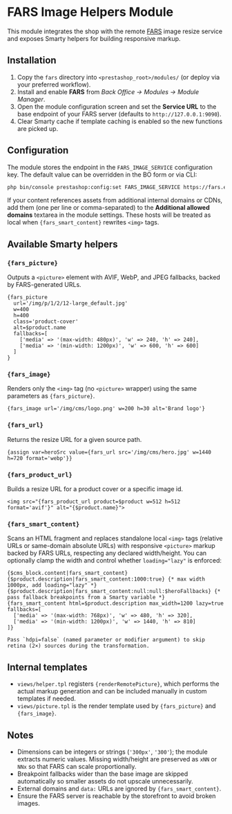 # FARS Image Helpers Module

This module integrates the shop with the remote [FARS](https://github.com/levskiy0/FARS) image resize service and exposes Smarty helpers for building responsive markup.

## Installation

1. Copy the `fars` directory into `<prestashop_root>/modules/` (or deploy via your preferred workflow).
2. Install and enable **FARS** from *Back Office → Modules → Module Manager*.
3. Open the module configuration screen and set the **Service URL** to the base endpoint of your FARS server (defaults to `http://127.0.0.1:9090`).
4. Clear Smarty cache if template caching is enabled so the new functions are picked up.

## Configuration

The module stores the endpoint in the `FARS_IMAGE_SERVICE` configuration key. The default value can be overridden in the BO form or via CLI:

```bash
php bin/console prestashop:config:set FARS_IMAGE_SERVICE https://fars.example.com
```

If your content references assets from additional internal domains or CDNs, add them (one per line or comma-separated) to the **Additional allowed domains** textarea in the module settings. These hosts will be treated as local when `{fars_smart_content}` rewrites `<img>` tags.

## Available Smarty helpers

### `{fars_picture}`
Outputs a `<picture>` element with AVIF, WebP, and JPEG fallbacks, backed by FARS-generated URLs.

```smarty
{fars_picture
  url='/img/p/1/2/12-large_default.jpg'
  w=400
  h=400
  class='product-cover'
  alt=$product.name
  fallbacks=[
    ['media' => '(max-width: 480px)', 'w' => 240, 'h' => 240],
    ['media' => '(min-width: 1200px)', 'w' => 600, 'h' => 600]
  ]
}
```

### `{fars_image}`
Renders only the `<img>` tag (no `<picture>` wrapper) using the same parameters as `{fars_picture}`.

```smarty
{fars_image url='/img/cms/logo.png' w=200 h=30 alt='Brand logo'}
```

### `{fars_url}`
Returns the resize URL for a given source path.

```smarty
{assign var=heroSrc value={fars_url src='/img/cms/hero.jpg' w=1440 h=720 format='webp'}}
```

### `{fars_product_url}`
Builds a resize URL for a product cover or a specific image id.

```smarty
<img src="{fars_product_url product=$product w=512 h=512 format='avif'}" alt="{$product.name}">
```

### `{fars_smart_content}`
Scans an HTML fragment and replaces standalone local `<img>` tags (relative URLs or same-domain absolute URLs) with responsive `<picture>` markup backed by FARS URLs, respecting any declared width/height. You can optionally clamp the width and control whether `loading="lazy"` is enforced:

```smarty
{$cms_block.content|fars_smart_content}
{$product.description|fars_smart_content:1000:true} {* max width 1000px, add loading="lazy" *}
{$product.description|fars_smart_content:null:null:$heroFallbacks} {* pass fallback breakpoints from a Smarty variable *}
{fars_smart_content html=$product.description max_width=1200 lazy=true fallbacks=[
  ['media' => '(max-width: 768px)', 'w' => 480, 'h' => 320],
  ['media' => '(min-width: 1200px)', 'w' => 1440, 'h' => 810]
]}

Pass `hdpi=false` (named parameter or modifier argument) to skip retina (2×) sources during the transformation.
```

## Internal templates

- `views/helper.tpl` registers `{renderRemotePicture}`, which performs the actual markup generation and can be included manually in custom templates if needed.
- `views/picture.tpl` is the render template used by `{fars_picture}` and `{fars_image}`.

## Notes

- Dimensions can be integers or strings (`'300px'`, `'300'`); the module extracts numeric values. Missing width/height are preserved as `xNN` or `NNx` so that FARS can scale proportionally.
- Breakpoint fallbacks wider than the base image are skipped automatically so smaller assets do not upscale unnecessarily.
- External domains and `data:` URLs are ignored by `{fars_smart_content}`.
- Ensure the FARS server is reachable by the storefront to avoid broken images.
